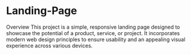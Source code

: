 # Landing-Page
Overview
This project is a simple, responsive landing page designed to showcase the potential of a product, service, or project. It incorporates modern web design principles to ensure usability and an appealing visual experience across various devices.
